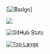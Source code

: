 [![Badge](https://cp-logo.vercel.app/atcoder/n000r111)]
 
![](https://github-profile-summary-cards.vercel.app/api/cards/profile-details?username=Kimoto-Norihiro&theme=vue)
 
![GitHub Stats](https://github-readme-stats.vercel.app/api?username=Kimoto-Norihiro&show_icons=true)
 
[![Top Langs](https://github-readme-stats.vercel.app/api/top-langs/?username=Kimoto-Norihiro&layout=compact&langs_count=6)](https://github.com/anuraghazra/github-readme-stats)
